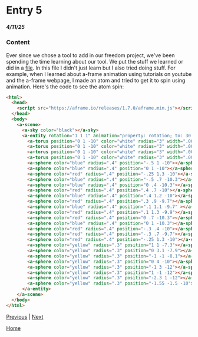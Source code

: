 # Entry 5
##### 4/11/25

### Content

Ever since we chose a tool to add in our freedom project, we've been spending the time learning about our tool. We put the stuff we learned or did in a [file](tool/learning-log.md). In this file I didn't just learn but I also tried doing stuff. For example, when I learned about a-frame animation using tutorials on youtube and the a-frame webpage, I made an atom and tried to get it to spin using animation. 
Here's the code to see the atom spin:
``` HTML
<html>
  <head>
    <script src="https://aframe.io/releases/1.7.0/aframe.min.js"></script>
  </head>
  <body>
    <a-scene>
      <a-sky color="black"></a-sky>
      <a-entity rotation="1 1 1" animation="property: rotation; to: 30 30 360; loop: true; dur: 3000">
        <a-torus position="0 1 -10" color="white" radius="3" width=".001" radius-tubular=".05"></a-torus>
        <a-torus position="0 1 -10" color="white" radius="3" width=".001" radius-tubular=".05" rotation="90%"></a-torus>
        <a-torus position="0 1 -10" color="white" radius="3" width=".001" radius-tubular=".05" rotation="45%"></a-torus>
        <a-torus position="0 1 -10" color="white" radius="3" width=".001" radius-tubular=".05" rotation="135%"></a-torus>
        <a-sphere color="blue" radius=".4" position="-.5 1 -10"></a-sphere>
        <a-sphere color="blue" radius=".4" position="0 1 -10"></a-sphere>
        <a-sphere color="red" radius=".4" position="-.25 1.3 -10"></a-sphere>
        <a-sphere color="blue" radius=".4" position="-.5 .7 -10.3"></a-sphere>
        <a-sphere color="blue" radius=".4" position="0 .4 -10.3"></a-sphere>
        <a-sphere color="red" radius=".4" position=".4 .7 -10"></a-sphere>
        <a-sphere color="blue" radius=".4" position=".4 1.2 -10"></a-sphere>
        <a-sphere color="red" radius=".4" position=".3 .9 -9.7"></a-sphere>
        <a-sphere color="blue" radius=".4" position=".1 1.1 -9.7" ></a-sphere>
        <a-sphere color="red" radius=".4" position=".1 1.3 -9.9"></a-sphere>
        <a-sphere color="red" radius=".4" position="0 .7 -10.3"></a-sphere>
        <a-sphere color="blue" radius=".4" position="0 1 -10.3"></a-sphere>
        <a-sphere color="red" radius=".4" position="-.3 .4 -10"></a-sphere>
        <a-sphere color="red" radius=".4" position="-.3 .7 -9.7"></a-sphere>
        <a-sphere color="red" radius=".4" position="-.25 1.3 -10"></a-sphere>
        <a-sphere color="yellow" radius=".3" position="1 1 -7.3"></a-sphere>
        <a-sphere color="yellow" radius=".3" position="0 3.1 -7.9"></a-sphere>
        <a-sphere color="yellow" radius=".3" position="-1 -1 -8.1"></a-sphere>
        <a-sphere color="yellow" radius=".3" position="0 4 -10"></a-sphere>
        <a-sphere color="yellow" radius=".3" position="-1 3 -12"></a-sphere>
        <a-sphere color="yellow" radius=".3" position="1 -1 -12"></a-sphere>
        <a-sphere color="yellow" radius=".3" position="-2.3 1 -12"></a-sphere>
        <a-sphere color="yellow" radius=".3" position="-1.55 -1.5 -10"></a-sphere>
      </a-entity>
    </a-scene>
  </body>
</html>
```


[Previous](entry04.md) | [Next](entry06.md)

[Home](../README.md)
